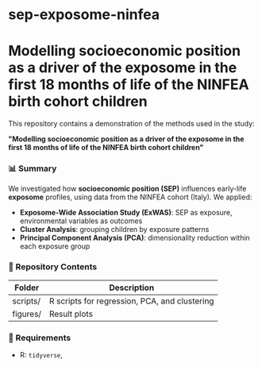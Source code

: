 # sep-exposome-ninfea
# Modelling socioeconomic position as a driver of the exposome in the first 18 months of life of the NINFEA birth cohort children

This repository contains a demonstration of the methods used in the study:

**"Modelling socioeconomic position as a driver of the exposome in the first 18 months of life of the NINFEA birth cohort children"**

### 📊 Summary

We investigated how **socioeconomic position (SEP)** influences early-life **exposome** profiles, using data from the NINFEA cohort (Italy). We applied:

- **Exposome-Wide Association Study (ExWAS)**: SEP as exposure, environmental variables as outcomes
- **Cluster Analysis**: grouping children by exposure patterns
- **Principal Component Analysis (PCA)**: dimensionality reduction within each exposure group

### 📂 Repository Contents

| Folder   | Description                                |  
|----------|--------------------------------------------|  
| scripts/ | R scripts for regression, PCA, and clustering |  
| figures/ | Result plots                              |  

### 🔧 Requirements

- R: `tidyverse`,
